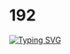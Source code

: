 # 192
[![Typing SVG](https://readme-typing-svg.herokuapp.com?color=%adbfc2&lines=Лабораторная+работа+№+19.14)](https://git.io/typing-svg)
